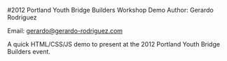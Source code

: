 #2012 Portland Youth Bridge Builders Workshop Demo
Author: Gerardo Rodriguez

Email: gerardo@gerardo-rodriguez.com

A quick HTML/CSS/JS demo to present at the 2012 Portland Youth Bridge Builders event.